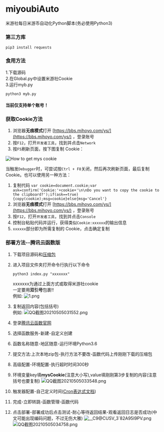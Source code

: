 # miyoubiAuto 
米游社每日米游币自动化Python脚本(务必使用Python3)

### 第三方库

```shell
pip3 install requests
```
### 食用方法
 1.下载源码  
 2.在Global.py中设置米游社Cookie  
 3.运行myb.py  
 ```shell
 python3 myb.py
 ```
#### 当前仅支持单个账号！  

###  获取Cookie方法


1. 浏览器**无痕模式**打开 [https://bbs.mihoyo.com/ys/](https://bbs.mihoyo.com/ys/) ，登录账号
2. 按`F12`，打开`开发者工具`，找到并点击`Network`
3. 按`F5`刷新页面，按下图复制 Cookie：

![How to get mys cookie](https://i.loli.net/2020/10/28/TMKC6lsnk4w5A8i.png)

当触发`Debugger`时，可尝试按`Ctrl + F8`关闭，然后再次刷新页面，最后复制 Cookie。也可以使用另一种方法：

1. 复制代码 `var cookie=document.cookie;var ask=confirm('Cookie:'+cookie+'\n\nDo you want to copy the cookie to the clipboard?');if(ask==true){copy(cookie);msg=cookie}else{msg='Cancel'}`
2. 浏览器**无痕模式**打开 [https://bbs.mihoyo.com/ys/](https://bbs.mihoyo.com/ys/) ，登录账号
3. 按`F12`，打开`开发者工具`，找到并点击`Console`
4. 控制台粘贴代码并运行，获得类似`Cookie:xxxxxx`的输出信息
5. `xxxxxx`部分即为所需复制的 Cookie，点击确定复制

### 部署方法--腾讯云函数版

1. 下载项目源码和[压缩包](https://github.com/XiaoMiku01/miyoubiAuto/releases/tag/1.1)

2. 进入项目文件夹打开命令行执行以下命令
   ```shell
   python3 index.py "xxxxxxx"
   ```
   xxxxxxx为通过上面方式或取得米游社cookie  
   一定要用**双引号**包裹!!  
   例如:
   ![1.png](https://i.loli.net/2021/05/05/uEw7CYA4SZv3Tks.png)
3. 复制返回内容(包括括号)  
例如:
![QQ截图20210505031552.png](https://i.loli.net/2021/05/05/r6yiA4QwZSRcXOg.png)  
4. 登录[腾讯云函数官网](https://cloud.tencent.com/product/scf)  
5. 选择函数服务-新建-自定义创建
6. 函数名称随意-地区随意-运行环境Python3.6
7. 提交方法:上次本地zip包-执行方法不要改-函数代码上传刚刚下载的压缩包
8. 高级配置-环境配置-执行超时时间300秒
9. 环境变量key填**mysCookie**(注意大小写),value填刚刚第3步复制的内容(注意括号也要复制)
      ![QQ截图20210505033548.png](https://i.loli.net/2021/05/05/HjrMEuYvqCVxgJb.png)
10. 触发器配置-自己定义时间([Cron表达式文档](https://cloud.tencent.com/document/product/583/9708#cron-.E8.A1.A8.E8.BE.BE.E5.BC.8F))
11. 完成-立即转跳-函数管理-函数代码
12. 点击部署-部署成功后点击测试-耐心等待返回结果-观看返回日志是否成功(中文可能出现编码问题，不过无伤大雅)
  ![___C9_@CUSV_3`82A95I9PV.png](https://i.loli.net/2021/05/05/vHtBGqXRLfQ2r6o.png)
    ![QQ截图20210505034758.png](https://i.loli.net/2021/05/05/xbKjnrm5g2qJEMN.png)
